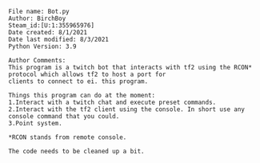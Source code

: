     File name: Bot.py
    Author: BirchBoy
    Steam_id:[U:1:355965976]
    Date created: 8/1/2021
    Date last modified: 8/3/2021
    Python Version: 3.9

    Author Comments:
    This program is a twitch bot that interacts with tf2 using the RCON* protocol which allows tf2 to host a port for
    clients to connect to ei. this program.

    Things this program can do at the moment:
    1.Interact with a twitch chat and execute preset commands.
    2.Interact with the tf2 client using the console. In short use any console command that you could.
    3.Point system.

    *RCON stands from remote console.

    The code needs to be cleaned up a bit.

